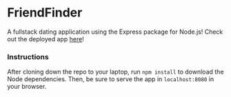 # FriendFinder
A fullstack dating application using the Express package for Node.js!
Check out the deployed app [here](https://friend-finder-express.herokuapp.com/)!

### Instructions
After cloning down the repo to your laptop, run `npm install` to download the Node dependencies.
Then, be sure to serve the app in `localhost:8080` in your browser.